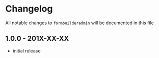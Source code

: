 # Changelog

All notable changes to `formbuilderadmin` will be documented in this file

## 1.0.0 - 201X-XX-XX

- initial release
